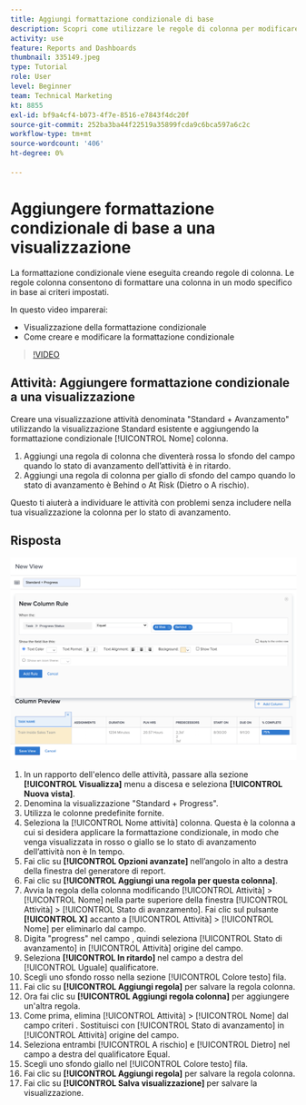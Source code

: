 ```yaml
---
title: Aggiungi formattazione condizionale di base
description: Scopri come utilizzare le regole di colonna per modificare il colore del testo, la formattazione e i colori di sfondo in un rapporto o in una visualizzazione, in base ai criteri impostati.
activity: use
feature: Reports and Dashboards
thumbnail: 335149.jpeg
type: Tutorial
role: User
level: Beginner
team: Technical Marketing
kt: 8855
exl-id: bf9a4cf4-b073-4f7e-8516-e7843f4dc20f
source-git-commit: 252ba3ba44f22519a35899fcda9c6bca597a6c2c
workflow-type: tm+mt
source-wordcount: '406'
ht-degree: 0%

---
```


# Aggiungere formattazione condizionale di base a una visualizzazione

La formattazione condizionale viene eseguita creando regole di colonna. Le regole colonna consentono di formattare una colonna in un modo specifico in base ai criteri impostati.

In questo video imparerai:

* Visualizzazione della formattazione condizionale
* Come creare e modificare la formattazione condizionale

>[!VIDEO](https://video.tv.adobe.com/v/335149/?quality=12)

## Attività: Aggiungere formattazione condizionale a una visualizzazione

Creare una visualizzazione attività denominata &quot;Standard + Avanzamento&quot; utilizzando la visualizzazione Standard esistente e aggiungendo la formattazione condizionale [!UICONTROL Nome] colonna.

1. Aggiungi una regola di colonna che diventerà rossa lo sfondo del campo quando lo stato di avanzamento dell’attività è in ritardo.
1. Aggiungi una regola di colonna per giallo di sfondo del campo quando lo stato di avanzamento è Behind o At Risk (Dietro o A rischio).

Questo ti aiuterà a individuare le attività con problemi senza includere nella tua visualizzazione la colonna per lo stato di avanzamento.

## Risposta

![Immagine della schermata per creare una nuova regola di colonna](assets/conditional-formatting-exercise.png)

1. In un rapporto dell&#39;elenco delle attività, passare alla sezione **[!UICONTROL Visualizza]** menu a discesa e seleziona **[!UICONTROL Nuova vista]**.
1. Denomina la visualizzazione &quot;Standard + Progress&quot;.
1. Utilizza le colonne predefinite fornite.
1. Seleziona la [!UICONTROL Nome attività] colonna. Questa è la colonna a cui si desidera applicare la formattazione condizionale, in modo che venga visualizzata in rosso o giallo se lo stato di avanzamento dell’attività non è In tempo.
1. Fai clic su **[!UICONTROL Opzioni avanzate]** nell’angolo in alto a destra della finestra del generatore di report.
1. Fai clic su **[!UICONTROL Aggiungi una regola per questa colonna]**.
1. Avvia la regola della colonna modificando [!UICONTROL Attività] > [!UICONTROL Nome] nella parte superiore della finestra [!UICONTROL Attività] > [!UICONTROL Stato di avanzamento]. Fai clic sul pulsante **[!UICONTROL X]** accanto a [!UICONTROL Attività] > [!UICONTROL Nome] per eliminarlo dal campo.
1. Digita &quot;progress&quot; nel campo , quindi seleziona [!UICONTROL Stato di avanzamento] in [!UICONTROL Attività] origine del campo.
1. Seleziona **[!UICONTROL In ritardo]** nel campo a destra del [!UICONTROL Uguale] qualificatore.
1. Scegli uno sfondo rosso nella sezione [!UICONTROL Colore testo] fila.
1. Fai clic su **[!UICONTROL Aggiungi regola]** per salvare la regola colonna.
1. Ora fai clic su **[!UICONTROL Aggiungi regola colonna]** per aggiungere un&#39;altra regola.
1. Come prima, elimina [!UICONTROL Attività] > [!UICONTROL Nome] dal campo criteri . Sostituisci con [!UICONTROL Stato di avanzamento] in [!UICONTROL Attività] origine del campo.
1. Seleziona entrambi [!UICONTROL A rischio] e [!UICONTROL Dietro] nel campo a destra del qualificatore Equal.
1. Scegli uno sfondo giallo nel [!UICONTROL Colore testo] fila.
1. Fai clic su **[!UICONTROL Aggiungi regola]** per salvare la regola colonna.
1. Fai clic su **[!UICONTROL Salva visualizzazione]** per salvare la visualizzazione.
